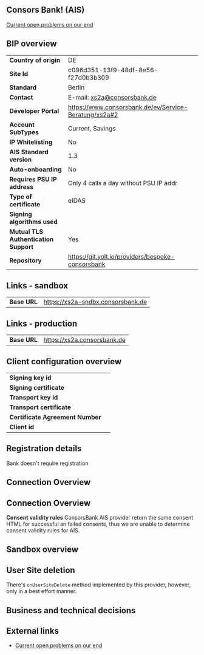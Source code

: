 ## Consors Bank! (AIS)
[Current open problems on our end][1] 

## BIP overview 

|                                       |                                                       |
|---------------------------------------|-------------------------------------------------------|
| **Country of origin**                 | DE                                                    | 
| **Site Id**                           | c096d351-13f9-48df-8e56-f27d0b3b309                   |
| **Standard**                          | Berlin                                                |
| **Contact**                           | E-mail: xs2a@consorsbank.de                           |
| **Developer Portal**                  | https://www.consorsbank.de/ev/Service-Beratung/xs2a#2 | 
| **Account SubTypes**                  | Current, Savings                                      |
| **IP Whitelisting**                   | No                                                    |
| **AIS Standard version**              | 1.3                                                   |
| **Auto-onboarding**                   | No                                                    |
| **Requires PSU IP address**           | Only 4 calls a day without PSU IP addr                |
| **Type of certificate**               | eIDAS                                                 |
| **Signing algorithms used**           |                                                       |
| **Mutual TLS Authentication Support** | Yes                                                   |
| **Repository**                        | https://git.yolt.io/providers/bespoke-consorsbank     |

## Links - sandbox

|               |                                    |
|---------------|------------------------------------|
| **Base URL**  | https://xs2a-sndbx.consorsbank.de  | 

## Links - production 

|               |                             |
|---------------|-----------------------------|
| **Base URL**  | https://xs2a.consorsbank.de | 

## Client configuration overview


|                                  |     |
|----------------------------------|-----|
| **Signing key id**               |     | 
| **Signing certificate**          |     | 
| **Transport key id**             |     |
| **Transport certificate**        |     |
| **Certificate Agreement Number** |     |
| **Client id**                    |     | 

## Registration details
Bank doesn't require registration

## Connection Overview

## Connection Overview

**Consent validity rules**
ConsorsBank AIS provider return the same consent HTML for successful an failed consents, thus we are unable to determine 
consent validity rules for AIS.

## Sandbox overview

## User Site deletion
There's `onUserSiteDelete` method implemented by this provider, however, only in a best effort manner.

## Business and technical decisions
  
## External links
* [Current open problems on our end][1]

[1]: <https://yolt.atlassian.net/issues/?jql=project%20%3D%20%22C4PO%22%20AND%20component%20%3D%20%20AND%20status%20!%3D%20Done%20AND%20Resolution%20%3D%20Unresolved%20ORDER%20BY%20status%20%3D%20CONSORS%20BANK>
